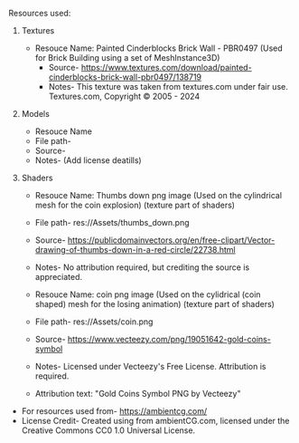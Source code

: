 Resources used:

1) Textures
   - Resouce Name: Painted Cinderblocks Brick Wall - PBR0497 (Used for Brick Building using a set of MeshInstance3D)
     - Source- https://www.textures.com/download/painted-cinderblocks-brick-wall-pbr0497/138719
     - Notes- This texture was taken from textures.com under fair use. Textures.com, Copyright © 2005 - 2024

 
 2) Models
    - Resouce Name
     - File path-
     - Source-
     - Notes- (Add license deatills)


 4) Shaders
     - Resouce Name: Thumbs down png image (Used on the cylindrical mesh for the coin explosion) (texture part of shaders)
     - File path- res://Assets/thumbs_down.png 
     - Source- https://publicdomainvectors.org/en/free-clipart/Vector-drawing-of-thumbs-down-in-a-red-circle/22738.html
     - Notes- No attribution required, but crediting the source is appreciated.
    
     - Resouce Name: coin png image (Used on the cylidrical (coin shaped) mesh for the losing animation) (texture part of shaders)
     - File path- res://Assets/coin.png 
     - Source- https://www.vecteezy.com/png/19051642-gold-coins-symbol
     - Notes- Licensed under Vecteezy's Free License. Attribution is required.  
     - Attribution text: "Gold Coins Symbol PNG by Vecteezy"


- For resources used from- https://ambientcg.com/
- License Credit- Created using <asset name> from ambientCG.com,
licensed under the Creative Commons CC0 1.0 Universal License.

